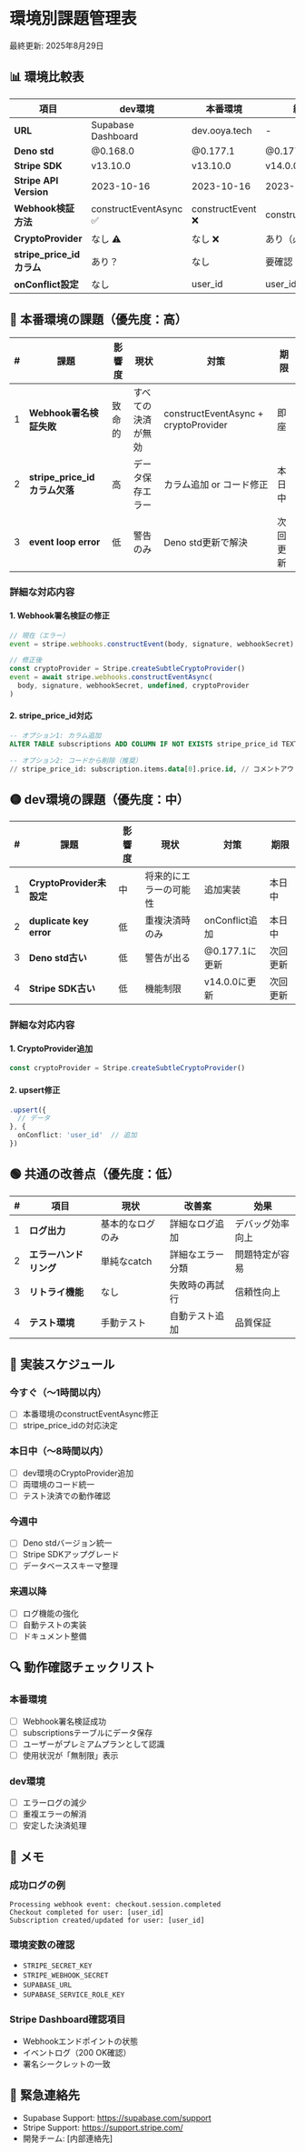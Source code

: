 # 環境別課題管理表

最終更新: 2025年8月29日

## 📊 環境比較表

| 項目 | dev環境 | 本番環境 | 統一目標 |
|------|---------|----------|----------|
| **URL** | Supabase Dashboard | dev.ooya.tech | - |
| **Deno std** | @0.168.0 | @0.177.1 | @0.177.1 |
| **Stripe SDK** | v13.10.0 | v13.10.0 | v14.0.0 |
| **Stripe API Version** | 2023-10-16 | 2023-10-16 | 2023-10-16 |
| **Webhook検証方法** | constructEventAsync ✅ | constructEvent ❌ | constructEventAsync |
| **CryptoProvider** | なし ⚠️ | なし ❌ | あり（必須） |
| **stripe_price_id カラム** | あり？ | なし | 要確認 |
| **onConflict設定** | なし | user_id | user_id |

## 🔴 本番環境の課題（優先度：高）

| # | 課題 | 影響度 | 現状 | 対策 | 期限 |
|---|------|--------|------|------|------|
| 1 | **Webhook署名検証失敗** | 致命的 | すべての決済が無効 | constructEventAsync + cryptoProvider | 即座 |
| 2 | **stripe_price_id カラム欠落** | 高 | データ保存エラー | カラム追加 or コード修正 | 本日中 |
| 3 | **event loop error** | 低 | 警告のみ | Deno std更新で解決 | 次回更新 |

### 詳細な対応内容

#### 1. Webhook署名検証の修正
```typescript
// 現在（エラー）
event = stripe.webhooks.constructEvent(body, signature, webhookSecret)

// 修正後
const cryptoProvider = Stripe.createSubtleCryptoProvider()
event = await stripe.webhooks.constructEventAsync(
  body, signature, webhookSecret, undefined, cryptoProvider
)
```

#### 2. stripe_price_id対応
```sql
-- オプション1: カラム追加
ALTER TABLE subscriptions ADD COLUMN IF NOT EXISTS stripe_price_id TEXT;

-- オプション2: コードから削除（推奨）
// stripe_price_id: subscription.items.data[0].price.id, // コメントアウト
```

## 🟡 dev環境の課題（優先度：中）

| # | 課題 | 影響度 | 現状 | 対策 | 期限 |
|---|------|--------|------|------|------|
| 1 | **CryptoProvider未設定** | 中 | 将来的にエラーの可能性 | 追加実装 | 本日中 |
| 2 | **duplicate key error** | 低 | 重複決済時のみ | onConflict追加 | 本日中 |
| 3 | **Deno std古い** | 低 | 警告が出る | @0.177.1に更新 | 次回更新 |
| 4 | **Stripe SDK古い** | 低 | 機能制限 | v14.0.0に更新 | 次回更新 |

### 詳細な対応内容

#### 1. CryptoProvider追加
```typescript
const cryptoProvider = Stripe.createSubtleCryptoProvider()
```

#### 2. upsert修正
```typescript
.upsert({
  // データ
}, {
  onConflict: 'user_id'  // 追加
})
```

## 🟢 共通の改善点（優先度：低）

| # | 項目 | 現状 | 改善案 | 効果 |
|---|------|------|--------|------|
| 1 | **ログ出力** | 基本的なログのみ | 詳細なログ追加 | デバッグ効率向上 |
| 2 | **エラーハンドリング** | 単純なcatch | 詳細なエラー分類 | 問題特定が容易 |
| 3 | **リトライ機能** | なし | 失敗時の再試行 | 信頼性向上 |
| 4 | **テスト環境** | 手動テスト | 自動テスト追加 | 品質保証 |

## 📅 実装スケジュール

### 今すぐ（〜1時間以内）
- [ ] 本番環境のconstructEventAsync修正
- [ ] stripe_price_idの対応決定

### 本日中（〜8時間以内）
- [ ] dev環境のCryptoProvider追加
- [ ] 両環境のコード統一
- [ ] テスト決済での動作確認

### 今週中
- [ ] Deno stdバージョン統一
- [ ] Stripe SDKアップグレード
- [ ] データベーススキーマ整理

### 来週以降
- [ ] ログ機能の強化
- [ ] 自動テストの実装
- [ ] ドキュメント整備

## 🔍 動作確認チェックリスト

### 本番環境
- [ ] Webhook署名検証成功
- [ ] subscriptionsテーブルにデータ保存
- [ ] ユーザーがプレミアムプランとして認識
- [ ] 使用状況が「無制限」表示

### dev環境
- [ ] エラーログの減少
- [ ] 重複エラーの解消
- [ ] 安定した決済処理

## 📝 メモ

### 成功ログの例
```
Processing webhook event: checkout.session.completed
Checkout completed for user: [user_id]
Subscription created/updated for user: [user_id]
```

### 環境変数の確認
- `STRIPE_SECRET_KEY`
- `STRIPE_WEBHOOK_SECRET`
- `SUPABASE_URL`
- `SUPABASE_SERVICE_ROLE_KEY`

### Stripe Dashboard確認項目
- Webhookエンドポイントの状態
- イベントログ（200 OK確認）
- 署名シークレットの一致

## 🚨 緊急連絡先

- Supabase Support: https://supabase.com/support
- Stripe Support: https://support.stripe.com/
- 開発チーム: [内部連絡先]